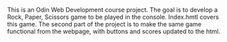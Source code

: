 This is an Odin Web Development course project. The goal is to develop a Rock, Paper, Scissors game to be played in the console. Index.hmtl covers this game. 
The second part of the project is to make the same game functional from the webpage, with buttons and scores updated to the html. 